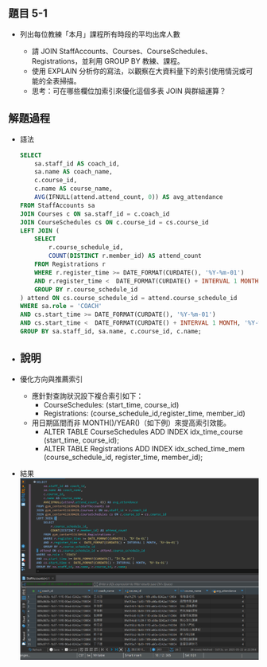 ## 題目 5-1

- 列出每位教練「本月」課程所有時段的平均出席人數

    - 請 JOIN StaffAccounts、Courses、CourseSchedules、Registrations，並利用 GROUP BY 教練、課程。
    - 使用 EXPLAIN 分析你的寫法，以觀察在大資料量下的索引使用情況或可能的全表掃描。
    - 思考：可在哪些欄位加索引來優化這個多表 JOIN 與群組運算？

## 解題過程

- 語法
    ```sql
    SELECT 
        sa.staff_id AS coach_id,
        sa.name AS coach_name,
        c.course_id,
        c.name AS course_name,
        AVG(IFNULL(attend.attend_count, 0)) AS avg_attendance
    FROM StaffAccounts sa
    JOIN Courses c ON sa.staff_id = c.coach_id
    JOIN CourseSchedules cs ON c.course_id = cs.course_id
    LEFT JOIN (
        SELECT 
            r.course_schedule_id, 
            COUNT(DISTINCT r.member_id) AS attend_count
        FROM Registrations r
        WHERE r.register_time >= DATE_FORMAT(CURDATE(), '%Y-%m-01')
        AND r.register_time <  DATE_FORMAT(CURDATE() + INTERVAL 1 MONTH, '%Y-%m-01')
        GROUP BY r.course_schedule_id
    ) attend ON cs.course_schedule_id = attend.course_schedule_id
    WHERE sa.role = 'COACH'
    AND cs.start_time >= DATE_FORMAT(CURDATE(), '%Y-%m-01')
    AND cs.start_time <  DATE_FORMAT(CURDATE() + INTERVAL 1 MONTH, '%Y-%m-01')
    GROUP BY sa.staff_id, sa.name, c.course_id, c.name;
    ```
- 說明
  - 

- 優化方向與推薦索引

  - 應針對查詢狀況設下複合索引如下：
    - CourseSchedules: (start_time, course_id)
    - Registrations: (course_schedule_id,register_time, member_id)
  - 用日期區間而非 MONTH()/YEAR()（如下例）來提高索引效能。
    - ALTER TABLE CourseSchedules ADD INDEX idx_time_course (start_time, course_id);
    - ALTER TABLE Registrations ADD INDEX idx_sched_time_mem (course_schedule_id, register_time, member_id);

- 結果
![alt text](../images/5-1-1.png)